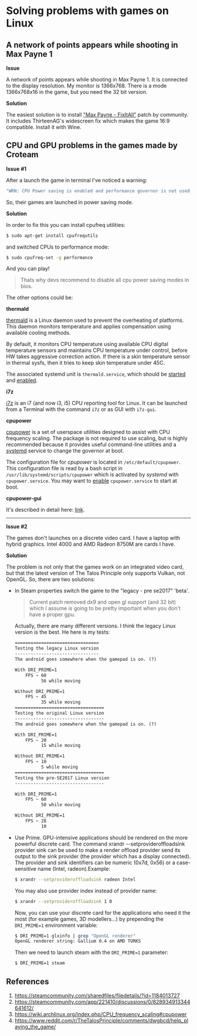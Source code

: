 # Solving problems with games on Linux

## A network of points appears while shooting in Max Payne 1

**Issue**

A network of points appears while shooting in Max Payne 1. It is connected to the display resolution. My monitor is 1366x768. There is a mode 1366x768x16 in the game, but you need the 32 bit version.

**Solution**

The easiest solution is to install ["Max Payne - FixItAll"](https://steamcommunity.com/sharedfiles/filedetails/?id=1184013727) patch by community. It includes ThirteenAG's widescreen fix which makes the game 16:9 compatible. Install it with Wine.

## CPU and GPU problems in the games made by Croteam

**Issue #1**

After a launch the game in terminal I've noticed a warning:

```bash
"WRN: CPU Power saving is enabled and performance governor is not used."
```

So, their games are launched in power saving mode.

**Solution**

In order to fix this you can install cpufreq utilities:

```bash
$ sudo apt-get install cpufrequtils
```


and switched CPUs to performance mode:

```bash
$ sudo cpufreq-set -g performance
```

And you can play!

> Thats why devs recommend to disable all cpu power saving modes in bios.

The other options could be:

**thermald**

[thermald](https://www.archlinux.org/packages/?name=thermald) is a Linux daemon used to prevent the overheating of platforms. This daemon monitors temperature and applies compensation using available cooling methods.

By default, it monitors CPU temperature using available CPU digital temperature sensors and maintains CPU temperature under control, before HW takes aggressive correction action. If there is a skin temperature sensor in thermal sysfs, then it tries to keep skin temperature under 45C.

The associated systemd unit is `thermald.service`, which should be [started](https://wiki.archlinux.org/index.php/Start) and [enabled](https://wiki.archlinux.org/index.php/Enable).

**i7z**

[i7z](https://www.archlinux.org/packages/?name=i7z) is an i7 (and now i3, i5) CPU reporting tool for Linux. It can be launched from a Terminal with the command `i7z` or as GUI with `i7z-gui`.

**cpupower**

[cpupower](https://www.archlinux.org/packages/?name=cpupower) is a set of userspace utilities designed to assist with CPU frequency scaling. The package is not required to use scaling, but is highly recommended because it provides useful command-line utilities and a [systemd](https://wiki.archlinux.org/index.php/Systemd) service to change the governor at boot.

The configuration file for *cpupower* is located in `/etc/default/cpupower`. This configuration file is read by a bash script in `/usr/lib/systemd/scripts/cpupower` which is activated by *systemd* with `cpupower.service`. You may want to [enable](https://wiki.archlinux.org/index.php/Enable) `cpupower.service` to start at boot.

**cpupower-gui**

It's described in detail here: [link](https://wiki.archlinux.org/index.php/CPU_frequency_scaling#cpupower).

---

**Issue #2** 

The games don't launches on a discrete video card. I have a laptop with hybrid graphics. Intel 4000 and AMD Radeon 8750M are cards I have.

**Solution**

The problem is not only that the games work on an integrated video card, but that the latest version of The Talos Principle only supports Vulkan, not OpenGL. So, there are two solutions:

- In Steam properties switch the game to the "legacy - pre se2017" 'beta'. 

  > Current patch removed dx9 and open gl support (and 32 bit) which I assume is going to be pretty important when you don't have a proper gpu.

  Actually, there are many different versions. I think the legacy Linux version is the best. He here is my tests:

  ```reStructuredText
  ================================
  Testing the legacy Linux version
  --------------------------------
  The android goes somewhere when the gamepad is on. (?)
  
  With DRI_PRIME=1
      FPS ~ 60
            56 while moving
  
  Without DRI_PRIME=1
      FPS ~ 45
            35 while moving
  ==================================
  Testing the original Linux version
  ----------------------------------
  The android goes somewhere when the gamepad is on. (?)
  
  With DRI_PRIME=1
      FPS ~ 20
            15 while moving
  
  Without DRI_PRIME=1
      FPS ~ 10
            5 while moving
  ==================================
  Testing the pre-SE2017 Linux version
  ----------------------------------
  
  With DRI_PRIME=1
      FPS ~ 60
            50 while moving
  
  Without DRI_PRIME=1
      FPS ~ 28
            10
  ```

- Use Prime. GPU-intensive applications should be rendered on the more powerful discrete card. The command xrandr --setprovideroffloadsink provider sink can be used to make a render offload provider send its output to the sink provider (the provider which has a display connected). The provider and sink identifiers can be numeric (0x7d, 0x56) or a case-sensitive name (Intel, radeon).Example:

  ```bash
  $ xrandr --setprovideroffloadsink radeon Intel
  ```

  You may also use provider index instead of provider name:

  ```bash
  $ xrandr --setprovideroffloadsink 1 0
  ```

  Now, you can use your discrete card for the applications who need it the most (for example games, 3D modellers...) by prepending the `DRI_PRIME=1` environment variable:

  ```bash
  $ DRI_PRIME=1 glxinfo | grep "OpenGL renderer"
  OpenGL renderer string: Gallium 0.4 on AMD TURKS
  ```

  Then we need to launch steam with the `DRI_PRIME=1` parameter:

  ```bash
  $ DRI_PRIME=1 steam
  ```

## References

1. https://steamcommunity.com/sharedfiles/filedetails/?id=1184013727 
2. https://steamcommunity.com/app/221410/discussions/0/828934913344641612/
3. https://wiki.archlinux.org/index.php/CPU_frequency_scaling#cpupower
4. https://www.reddit.com/r/TheTalosPrinciple/comments/dwgbcd/help_playing_the_game/